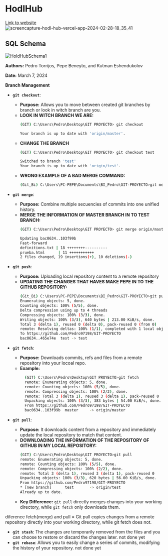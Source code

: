 # HodlHub
[Link to website](https://hodl-hub.vercel.app/)
![screencapture-hodl-hub-vercel-app-2024-02-28-18_35_41](https://github.com/kut-man/HodlHub/assets/73386100/52fbf84b-2ff0-4545-b600-602825b91fb2)

## SQL Schema
![HoldHubSchema1](https://github.com/kut-man/HodlHub/assets/73386100/5c464902-9edf-41c4-9371-5260be718a3f)



**Authors:** Pedro Torrijos, Pepe Beneyto, and Kutman Eshendukolov

**Date:** March 7, 2024

**Branch Management**

* **`git checkout`**:
    * **Purpose:** Allows you to move between created git branches by branch or look in witch branch are you.
    * **LOOK IN WITCH BRANCH WE ARE:**
        ```bash
        (GIT) C:\Users\Pedro\Desktop\GIT PROYECTO> git checkout

        Your branch is up to date with 'origin/master'.
        ```
    * **CHANGE THE BRANCH**
        ```bash
        (GIT) C:\Users\Pedro\Desktop\GIT PROYECTO> git checkout test

        Switched to branch 'test'
        Your branch is up to date with 'origin/test'.
        ```
    * **WRONG EXAMPLE OF A BAD MERGE COMMAND:**
        ```bash
        (Git_Bi) C:\Users\PC-PEPE\Documents\BI_Pedro\GIT-PROYECTO>git merge origin --> thats not the good way to make it
        ```

* **`git merge`**:
    * **Purpose:** Combine multiple secuencies of commits into one unified history.
    * **MERGE THE INFORMATION OF MASTER BRANCH IN TO TEST BRANCH:**
        ```bash
        (GIT) C:\Users\Pedro\Desktop\GIT PROYECTO> git merge origin/master

        Updating bac0634..103f99b
        Fast-forward
        definitions.txt | 18 ++++++++----------
        prueba.html      | 11 +++++++++++
        2 files changed, 19 insertions(+), 10 deletions(-)
        ```


* **`git push`**:
    * **Purpose:** Uploading local repository content to a remote repository
    * **UPDATING THE CHANGES THAT HAVES MAKE PEPE IN TO THE GITHUB REPOSITORY:**
        ```bash
        (Git_Bi) C:\Users\PC-PEPE\Documents\BI_Pedro\GIT-PROYECTO>git push
        Enumerating objects: 5, done.
        Counting objects: 100% (5/5), done.
        Delta compression using up to 4 threads
        Compressing objects: 100% (3/3), done.
        Writing objects: 100% (3/3), 640 bytes | 213.00 KiB/s, done.
        Total 3 (delta 1), reused 0 (delta 0), pack-reused 0 (from 0)
        remote: Resolving deltas: 100% (1/1), completed with 1 local object.
        To https://github.com/Pedro97198/GIT-PROYECTO
        bac0634..465e74e  test -> test
        ```
* **`git fetch`**:
    * **Purpose:** Downloads commits, refs and files from a remote repository into your locoal repo.
    * **Example:**
        ```bash
          (GIT) C:\Users\Pedro\Desktop\GIT PROYECTO>git fetch 
          remote: Enumerating objects: 5, done.
          remote: Counting objects: 100% (5/5), done.
          remote: Compressing objects: 100% (2/2), done.
          remote: Total 3 (delta 1), reused 3 (delta 1), pack-reused 0
          Unpacking objects: 100% (3/3), 383 bytes | 54.00 KiB/s, done.
          From https://github.com/Pedro97198/GIT-PROYECTO
          bac0634..103f99b  master     -> origin/master
        ```
* **`git pull`**:
    * **Purpose:** It downloads content from a repository and immediately update the local repository to match that content.
    * **DOWNLOADING THE INFORMATION OF THE REPOSITORY OF GITHUB IN MY LOCAL REPOSITORY:**
        ```bash
        (GIT) C:\Users\Pedro\Desktop\GIT PROYECTO>git pull
        remote: Enumerating objects: 5, done.
        remote: Counting objects: 100% (5/5), done.
        remote: Compressing objects: 100% (2/2), done.
        remote: Total 3 (delta 1), reused 3 (delta 1), pack-reused 0
        Unpacking objects: 100% (3/3), 620 bytes | 56.00 KiB/s, done.
        From https://github.com/Pedro97198/GIT-PROYECTO
        * [new branch]      test       -> origin/test
        Already up to date.
        ```
    * **Key Difference:** `git pull` directly merges changes into your working directory, while `git fetch` only downloads them.

diference fetch(merge) and pull = Git pull copies changes from a remote repository directly into your working directory, while git fetch does not.

* **`git stash`**: The changes are temporarily removed from the files and you can choose to restore or discard the changes later.
    not done yet
* **`git rebase`**: Allows you to easily change a series of commits, modifying the history of your repository.
    not done yet

